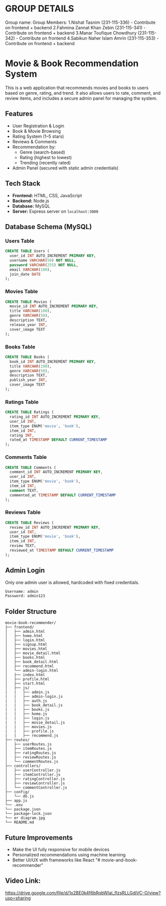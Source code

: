 # GROUP DETAILS
   Group name:
   Group Members:
   1.Nishat Tasnim (231-115-336) - Contribute on frontend + backend
   2.Fahmina Zannat Khan Zebin (231-115-341) - Contribute on frontend + backend
   3.Manar Toufique Chowdhury (231-115-342) - Contribute on frontend
   4.Sabikun Naher Islam Amrin (231-115-353) - Contribute on frontend + backend

# Movie & Book Recommendation System

This is a web application that recommends movies and books to users based on genre, rating, and trend. It also allows users to rate, comment, and review items, and includes a secure admin panel for managing the system.

## Features

- User Registration & Login
- Book & Movie Browsing
- Rating System (1–5 stars)
- Reviews & Comments
- Recommendation by:
  - Genre (search-based)
  - Rating (highest to lowest)
  - Trending (recently rated)
- Admin Panel (secured with static admin credentials)

## Tech Stack

- **Frontend:** HTML, CSS, JavaScript
- **Backend:** Node.js
- **Database:** MySQL
- **Server:** Express server on `localhost:3000`

## Database Schema (MySQL)

### Users Table
```sql
CREATE TABLE Users (
  user_id INT AUTO_INCREMENT PRIMARY KEY,
  username VARCHAR(50) NOT NULL,
  password VARCHAR(255) NOT NULL,
  email VARCHAR(100),
  join_date DATE
);
```

### Movies Table
```sql
CREATE TABLE Movies (
  movie_id INT AUTO_INCREMENT PRIMARY KEY,
  title VARCHAR(100),
  genre VARCHAR(50),
  description TEXT,
  release_year INT,
  cover_image TEXT
);
```

### Books Table
```sql
CREATE TABLE Books (
  book_id INT AUTO_INCREMENT PRIMARY KEY,
  title VARCHAR(100),
  genre VARCHAR(50),
  description TEXT,
  publish_year INT,
  cover_image TEXT
);
```

### Ratings Table
```sql
CREATE TABLE Ratings (
  rating_id INT AUTO_INCREMENT PRIMARY KEY,
  user_id INT,
  item_type ENUM('movie', 'book'),
  item_id INT,
  rating INT,
  rated_at TIMESTAMP DEFAULT CURRENT_TIMESTAMP
);
```

### Comments Table
```sql
CREATE TABLE Comments (
  comment_id INT AUTO_INCREMENT PRIMARY KEY,
  user_id INT,
  item_type ENUM('movie', 'book'),
  item_id INT,
  comment TEXT,
  commented_at TIMESTAMP DEFAULT CURRENT_TIMESTAMP
);
```

### Reviews Table
```sql
CREATE TABLE Reviews (
  review_id INT AUTO_INCREMENT PRIMARY KEY,
  user_id INT,
  item_type ENUM('movie', 'book'),
  item_id INT,
  review TEXT,
  reviewed_at TIMESTAMP DEFAULT CURRENT_TIMESTAMP
);
```

## Admin Login

Only one admin user is allowed, hardcoded with fixed credentials.

```txt
Username: admin
Password: admin123
```

## Folder Structure

```
movie-book-recommender/
├── frontend/
│   ├── admin.html
│   ├── home.html
│   ├── login.html
│   ├── signup.html
│   ├── movies.html
│   ├── movie_detail.html
│   ├── books.html
│   ├── book_detail.html
│   ├── recommend.html
│   └── admin-login.html
│   ├── index.html
│   ├── profile.html
│   ├── start.html
│   ├── js/
|   |   ├── admin.js
|   |   ├── admin-login.js
|   |   ├── auth.js
|   |   ├── book_detail.js
|   |   ├── books.js
|   |   ├── home.js
|   |   ├── login.js
|   |   ├── movie_detail.js
|   |   ├── movies.js
|   |   ├── profile.js
|   |   ├── recommend.js
├── routes/
│   ├── userRoutes.js
│   ├── itemRoutes.js
│   ├── ratingRoutes.js
│   ├── reviewRoutes.js
│   └── commentRoutes.js
├── controllers/
│   ├── userController.js
│   ├── itemController.js
│   ├── ratingController.js
│   ├── reviewController.js
│   └── commentController.js
├── config/
│   └── db.js
├── app.js
└── .env
└── package.json
└── package-lock.json
└── er diagram.jpg
└── README.md
```

## Future Improvements
- Make the UI fully responsive for mobile devices
- Personalized recommendations using machine learning
- Better UI/UX with frameworks like React 
"# movie-and-book-recommender" 

## Video Link:
https://drive.google.com/file/d/1x2BE0k4f6bRqbWlaI_fIzsRLLGdiVC-O/view?usp=sharing
